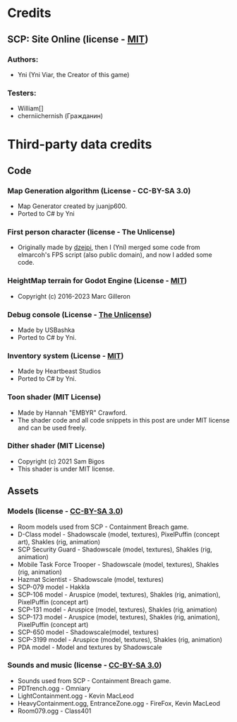 # Credits
## SCP: Site Online (license - [MIT](/LICENSE.MIT))
### Authors:
- Yni (Yni Viar, the Creator of this game)

### Testers:
- William[]
- cherniichernish (Гражданин)

# Third-party data credits
## Code
### Map Generation algorithm (License - CC-BY-SA 3.0)
- Map Generator created by juanjp600.
- Ported to C# by Yni

### First person character (license - The Unlicense)
- Originally made by [dzejpi](https://github.com/dzejpi/godot-3d-base-project),
 then I (Yni) merged some code from elmarcoh's FPS script (also public domain),
 and now I added some code.

### HeightMap terrain for Godot Engine (License - [MIT](/src/addons/zylann.hterrain/LICENSE.md))

- Copyright (c) 2016-2023 Marc Gilleron

### Debug console (License - [The Unlicense](/src/GDsh/LICENSE))

- Made by USBashka 
- Ported to C# by Yni.

### Inventory system (License - [MIT](/src/InventorySystem/LICENSE))

- Made by Heartbeast Studios
- Ported to C# by Yni.

### Toon shader (MIT License)

- Made by Hannah "EMBYR" Crawford.
- The shader code and all code snippets in this post are under MIT license and can be used freely.

### Dither shader (MIT License)

- Copyright (c) 2021 Sam Bigos
- This shader is under MIT license.

## Assets
### Models (license - [CC-BY-SA 3.0](/LICENSE.CCBYSA3))
- Room models used from SCP - Containment Breach game.
- D-Class model - Shadowscale (model, textures), PixelPuffin (concept art), Shakles (rig, animation)
- SCP Security Guard - Shadowscale (model, textures), Shakles (rig, animation)
- Mobile Task Force Trooper - Shadowscale (model, textures), Shakles (rig, animation)
- Hazmat Scientist - Shadowscale (model, textures)
- SCP-079 model - Hakkla
- SCP-106 model - Aruspice (model, textures), Shakles (rig, animation), PixelPuffin (concept art)
- SCP-131 model - Aruspice (model, textures), Shakles (rig, animation)
- SCP-173 model - Aruspice (model, textures), Shakles (rig, animation), PixelPuffin (concept art)
- SCP-650 model - Shadowscale(model, textures)
- SCP-3199 model - Aruspice (model, textures), Shakles (rig, animation)
- PDA model - Model and textures by Shadowscale

### Sounds and music (license - [CC-BY-SA 3.0](/LICENSE.CCBYSA3))
- Sounds used from SCP - Containment Breach game.
- PDTrench.ogg - Omniary
- LightContainment.ogg - Kevin MacLeod
- HeavyContainment.ogg, EntranceZone.ogg - FireFox, Kevin MacLeod
- Room079.ogg - Class401
